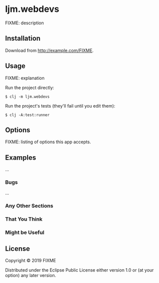 # ljm.webdevs

FIXME: description

## Installation

Download from http://example.com/FIXME.

## Usage

FIXME: explanation

Run the project directly:

    $ clj -m ljm.webdevs

Run the project's tests (they'll fail until you edit them):

    $ clj -A:test:runner

## Options

FIXME: listing of options this app accepts.

## Examples

...

### Bugs

...

### Any Other Sections
### That You Think
### Might be Useful

## License

Copyright © 2019 FIXME

Distributed under the Eclipse Public License either version 1.0 or (at
your option) any later version.
